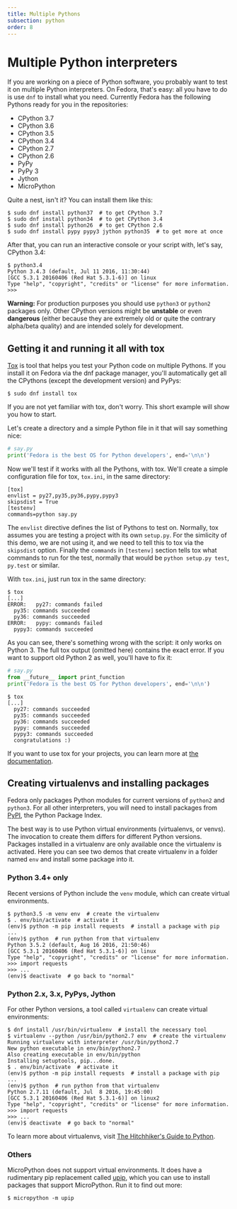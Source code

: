 ```yaml
---
title: Multiple Pythons
subsection: python
order: 8
---
```


# Multiple Python interpreters

If you are working on a piece of Python software, you probably want to test it
on multiple Python interpreters. On Fedora, that's easy: all you have to do is
use `dnf` to install what you need. Currently Fedora has the following Pythons
ready for you in the repositories:

 * CPython 3.7
 * CPython 3.6
 * CPython 3.5
 * CPython 3.4
 * CPython 2.7
 * CPython 2.6
 * PyPy
 * PyPy 3
 * Jython
 * MicroPython

Quite a nest, isn't it?
You can install them like this:

```console
$ sudo dnf install python37  # to get CPython 3.7
$ sudo dnf install python34  # to get CPython 3.4
$ sudo dnf install python26  # to get CPython 2.6
$ sudo dnf install pypy pypy3 jython python35  # to get more at once
```

After that, you can run an interactive console or your script with, let's say,
CPython 3.4:

```console
$ python3.4
Python 3.4.3 (default, Jul 11 2016, 11:30:44) 
[GCC 5.3.1 20160406 (Red Hat 5.3.1-6)] on linux
Type "help", "copyright", "credits" or "license" for more information.
>>> 
```

**Warning:** For production purposes you should use `python3` or `python2`
packages only. Other CPython versions might be **unstable** or even **dangerous**
(either because they are extremely old or quite the contrary alpha/beta quality)
and are intended solely for development.

## Getting it and running it all with tox

[Tox](https://tox.readthedocs.io/) is tool that helps you test your Python code
on multiple Pythons. If you install it on Fedora via the dnf package manager,
you'll automatically get all the CPythons (except the development version)
and PyPys:

```console
$ sudo dnf install tox
```

If you are not yet familiar with tox, don't worry. This short example will show
you how to start.

Let's create a directory and a simple Python file in it that will say something nice:

```python
# say.py
print('Fedora is the best OS for Python developers', end='\n\n')
```

Now we'll test if it works with all the Pythons, with tox.
We'll create a simple configuration file for tox, `tox.ini`, in the same
directory:

```
[tox]
envlist = py27,py35,py36,pypy,pypy3
skipsdist = True
[testenv]
commands=python say.py
```

The `envlist` directive defines the list of Pythons to test on.
Normally, tox assumes you are testing a project with its own `setup.py`. For
the simlicity of this demo, we are not using it, and we need to tell this to
tox via the `skipsdist` option.
Finally the `commands` in `[testenv]` section tells tox what commands to run
for the test, normally that would be `python setup.py test`, `py.test` or
similar.

With `tox.ini`, just run tox in the same directory:

``` console
$ tox
[...]
ERROR:   py27: commands failed
  py35: commands succeeded
  py36: commands succeeded
ERROR:   pypy: commands failed
  pypy3: commands succeeded
```

As you can see, there's something wrong with the script: it only works on
Python 3. The full tox output (omitted here) contains the exact error.
If you want to support old Python 2 as well, you'll have to fix it:

```python
# say.py
from __future__ import print_function
print('Fedora is the best OS for Python developers', end='\n\n')
```

```console
$ tox
[...]
  py27: commands succeeded
  py35: commands succeeded
  py36: commands succeeded
  pypy: commands succeeded
  pypy3: commands succeeded
  congratulations :)
```

If you want to use tox for your projects, you can learn more at
[the documentation](https://tox.readthedocs.io/).

## Creating virtualenvs and installing packages

Fedora only packages Python modules for current versions of `python2`
and `python3`. For all other interpreters, you will need to install packages
from [PyPI](https://pypi.python.org/pypi), the Python Package Index.

The best way is to use Python virtual environments (virtualenvs, or venvs).
The invocation to create them differs for different Python versions.
Packages installed in a virtualenv are only available once the virtualenv
is activated. Here you can see two demos that create virtualenv in a folder
named `env` and install some package into it.

### Python 3.4+ only

Recent versions of Python include the `venv` module, which can create virtual
environments.

```console
$ python3.5 -m venv env  # create the virtualenv
$ . env/bin/activate  # activate it
(env)$ python -m pip install requests  # install a package with pip
...
(env)$ python  # run python from that virtualenv
Python 3.5.2 (default, Aug 16 2016, 21:50:46) 
[GCC 5.3.1 20160406 (Red Hat 5.3.1-6)] on linux
Type "help", "copyright", "credits" or "license" for more information.
>>> import requests
>>> ...
(env)$ deactivate  # go back to "normal"
```

### Python 2.x, 3.x, PyPys, Jython

For other Python versions, a tool called `virtualenv` can create virtual
environments:

```console
$ dnf install /usr/bin/virtualenv  # install the necessary tool
$ virtualenv --python /usr/bin/python2.7 env  # create the virtualenv
Running virtualenv with interpreter /usr/bin/python2.7
New python executable in env/bin/python2.7
Also creating executable in env/bin/python
Installing setuptools, pip...done.
$ . env/bin/activate  # activate it
(env)$ python -m pip install requests  # install a package with pip
...
(env)$ python  # run python from that virtualenv
Python 2.7.11 (default, Jul  8 2016, 19:45:00) 
[GCC 5.3.1 20160406 (Red Hat 5.3.1-6)] on linux2
Type "help", "copyright", "credits" or "license" for more information.
>>> import requests
>>> ...
(env)$ deactivate  # go back to "normal"
```

To learn more about virtualenvs, visit
[The Hitchhiker's Guide to Python](http://docs.python-guide.org/en/latest/dev/virtualenvs/).

### Others

MicroPython does not support virtual environments.
It does have a rudimentary pip replacement called
[upip](https://pypi.python.org/pypi/micropython-upip/), which you can use to
install packages that support MicroPython. Run it to find out more:

```console
$ micropython -m upip
```

